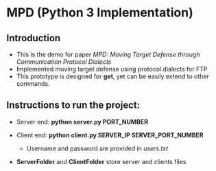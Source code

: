 # MPD (Python 3 Implementation)

## Introduction

* This is the demo for paper _MPD: Moving Target Defense through Communication Protocol Dialects_
* Implemented moving target defense using protocol dialects for FTP
* This prototype is designed for **get**, yet can be easily extend to other commands.


## Instructions to run the project:

* Server end: **python server.py PORT_NUMBER**

* Client end:  **python client.py SERVER_IP SERVER_PORT_NUMBER**
  * Username and password are provided in _users.txt_

* **ServerFolder** and **ClientFolder** store server and clients files






